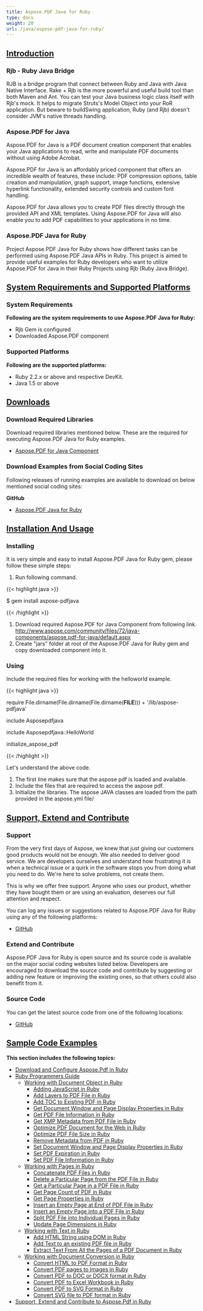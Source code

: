 ```yaml
---
title: Aspose.PDF Java for Ruby
type: docs
weight: 20
url: /java/aspose-pdf-java-for-ruby/
---
```


## <ins>**Introduction**
### **Rjb - Ruby Java Bridge**
RJB is a bridge program that connect between Ruby and Java with Java Native Interface. Rake + Rjb is the more powerful and useful build tool than both Maven and Ant. You can test your Java business logic class itself with Rjb's mock. It helps to migrate Struts's Model Object into your RoR application. But beware to buildSwing application, Ruby (and Rjb) doesn't consider JVM's native threads handling.
### **Aspose.PDF for Java**
Aspose.PDF for Java is a PDF document creation component that enables your Java applications to read, write and manipulate PDF documents without using Adobe Acrobat.

Aspose.PDF for Java is an affordably priced component that offers an incredible wealth of features, these include: PDF compression options, table creation and manipulation, graph support, image functions, extensive hyperlink functionality, extended security controls and custom font handling.

Aspose.PDF for Java allows you to create PDF files directly through the provided API and XML templates. Using Aspose.PDF for Java will also enable you to add PDF capabilities to your applications in no time.
### **Aspose.PDF Java for Ruby**
Project Aspose.PDF Java for Ruby shows how different tasks can be performed using Aspose.PDF Java APIs in Ruby. This project is aimed to provide useful examples for Ruby developers who want to utilize Aspose.PDF for Java in their Ruby Projects using Rjb (Ruby Java Bridge).
## <ins>**System Requirements and Supported Platforms**
### **System Requirements**
**Following are the system requirements to use Aspose.PDF Java for Ruby:**

- Rjb Gem is configured
- Downloaded Aspose.PDF component
### **Supported Platforms**
**Following are the supported platforms:**

- Ruby 2.2.x or above and respective DevKit.
- Java 1.5 or above
 
## <ins>**Downloads**
### **Download Required Libraries**
Download required libraries mentioned below. These are the required for executing Aspose.PDF Java for Ruby examples.

- [Aspose.PDF for Java Component](https://repository.aspose.com/webapp/#/artifacts/browse/tree/General/repo/com/aspose/aspose-pdf)
### **Download Examples from Social Coding Sites**
Following releases of running examples are available to download on below mentioned social coding sites:

**GitHub**

- [Aspose.PDF Java for Ruby](https://github.com/aspose-pdf/Aspose.PDF-for-Java/tree/master/Plugins/Aspose_Pdf_Java_for_Ruby)
## <ins>**Installation And Usage**
### **Installing**
It is very simple and easy to install Aspose.PDF Java for Ruby gem, please follow these simple steps:

1. Run following command.

{{< highlight java >}}

 $ gem install aspose-pdfjava

{{< /highlight >}}

1. Download required Aspose.PDF for Java Component from following link.
   <http://www.aspose.com/community/files/72/java-components/aspose.pdf-for-java/default.aspx>
1. Create "jars" folder at root of the Aspose.PDF Java for Ruby gem and copy downloaded component into it.
### **Using**
Include the required files for working with the helloworld example.

{{< highlight java >}}

 require File.dirname(File.dirname(File.dirname(__FILE__))) + '/lib/aspose-pdfjava'

include Asposepdfjava

include Asposepdfjava::HelloWorld

initialize_aspose_pdf

{{< /highlight >}}

Let's understand the above code.

1. The first line makes sure that the aspose pdf is loaded and available.
1. Include the files that are required to access the aspose pdf.
1. Initialize the libraries. The aspose JAVA classes are loaded from the path provided in the aspose.yml file/
## <ins>**Support, Extend and Contribute**
### **Support**
From the very first days of Aspose, we knew that just giving our customers good products would not be enough. We also needed to deliver good service. We are developers ourselves and understand how frustrating it is when a technical issue or a quirk in the software stops you from doing what you need to do. We're here to solve problems, not create them.

This is why we offer free support. Anyone who uses our product, whether they have bought them or are using an evaluation, deserves our full attention and respect.

You can log any issues or suggestions related to Aspose.PDF Java for Ruby using any of the following platforms:

- [GitHub](https://github.com/aspose-pdf/Aspose.PDF-for-Java/issues)
### **Extend and Contribute**
Aspose.PDF Java for Ruby is open source and its source code is available on the major social coding websites listed below. Developers are encouraged to download the source code and contribute by suggesting or adding new feature or improving the existing ones, so that others could also benefit from it.
### **Source Code**
You can get the latest source code from one of the following locations:

- [GitHub](https://github.com/aspose-pdf/Aspose.PDF-for-Java/tree/master/Plugins/Aspose_Pdf_Java_for_Ruby)
## <ins>**Sample Code Examples**
**This section includes the following topics:**

- [Download and Configure Aspose.Pdf in Ruby](/pdf/java/download-and-configure-aspose-pdf-in-ruby/)
- [Ruby Programmers Guide](/pdf/java/ruby-programmers-guide/)
  - [Working with Document Object in Ruby](/pdf/java/working-with-document-object-in-ruby/)
    - [Adding JavaScript in Ruby](/pdf/java/adding-javascript-in-ruby/)
    - [Add Layers to PDF File in Ruby](/pdf/java/add-layers-to-pdf-file-in-ruby/)
    - [Add TOC to Existing PDF in Ruby](/pdf/java/add-toc-to-existing-pdf-in-ruby/)
    - [Get Document Window and Page Display Properties in Ruby](/pdf/java/get-document-window-and-page-display-properties-in-ruby/)
    - [Get PDF File Information in Ruby](/pdf/java/get-pdf-file-information-in-ruby/)
    - [Get XMP Metadata from PDF File in Ruby](/pdf/java/get-xmp-metadata-from-pdf-file-in-ruby/)
    - [Optimize PDF Document for the Web in Ruby](/pdf/java/optimize-pdf-document-for-the-web-in-ruby/)
    - [Optimize PDF File Size in Ruby](/pdf/java/optimize-pdf-file-size-in-ruby/)
    - [Remove Metadata from PDF in Ruby](/pdf/java/remove-metadata-from-pdf-in-ruby/)
    - [Set Document Window and Page Display Properties in Ruby](/pdf/java/set-document-window-and-page-display-properties-in-ruby/)
    - [Set PDF Expiration in Ruby](/pdf/java/set-pdf-expiration-in-ruby/)
    - [Set PDF File Information in Ruby](/pdf/java/set-pdf-file-information-in-ruby/)
  - [Working with Pages in Ruby](/pdf/java/working-with-pages-in-ruby/)
    - [Concatenate PDF Files in Ruby](/pdf/java/concatenate-pdf-files-in-ruby/)
    - [Delete a Particular Page from the PDF File in Ruby](/pdf/java/delete-a-particular-page-from-the-pdf-file-in-ruby/)
    - [Get a Particular Page in a PDF File in Ruby](/pdf/java/get-a-particular-page-in-a-pdf-file-in-ruby/)
    - [Get Page Count of PDF in Ruby](/pdf/java/get-page-count-of-pdf-in-ruby/)
    - [Get Page Properties in Ruby](/pdf/java/get-page-properties-in-ruby/)
    - [Insert an Empty Page at End of PDF File in Ruby](/pdf/java/insert-an-empty-page-at-end-of-pdf-file-in-ruby/)
    - [Insert an Empty Page into a PDF File in Ruby](/pdf/java/insert-an-empty-page-into-a-pdf-file-in-ruby/)
    - [Split PDF File into Individual Pages in Ruby](/pdf/java/split-pdf-file-into-individual-pages-in-ruby/)
    - [Update Page Dimensions in Ruby](/pdf/java/update-page-dimensions-in-ruby/)
  - [Working with Text in Ruby](/pdf/java/working-with-text-in-ruby/)
    - [Add HTML String using DOM in Ruby](/pdf/java/add-html-string-using-dom-in-ruby/)
    - [Add Text to an existing PDF file in Ruby](/pdf/java/add-text-to-an-existing-pdf-file-in-ruby/)
    - [Extract Text From All the Pages of a PDF Document in Ruby](/pdf/java/extract-text-from-all-the-pages-of-a-pdf-document-in-ruby/)
  - [Working with Document Conversion in Ruby](/pdf/java/working-with-document-conversion-in-ruby/)
    - [Convert HTML to PDF Format in Ruby](/pdf/java/convert-html-to-pdf-format-in-ruby/)
    - [Convert PDF pages to Images in Ruby](/pdf/java/convert-pdf-pages-to-images-in-ruby/)
    - [Convert PDF to DOC or DOCX format in Ruby](/pdf/java/convert-pdf-to-doc-or-docx-format-in-ruby/)
    - [Convert PDF to Excel Workbook in Ruby](/pdf/java/convert-pdf-to-excel-workbook-in-ruby/)
    - [Convert PDF to SVG Format in Ruby](/pdf/java/convert-pdf-to-svg-format-in-ruby/)
    - [Convert SVG file to PDF format in Ruby](/pdf/java/convert-svg-file-to-pdf-format-in-ruby/)
- [Support, Extend and Contribute to Aspose.Pdf in Ruby](/pdf/java/support-extend-and-contribute-to-aspose-pdf-in-ruby/)
